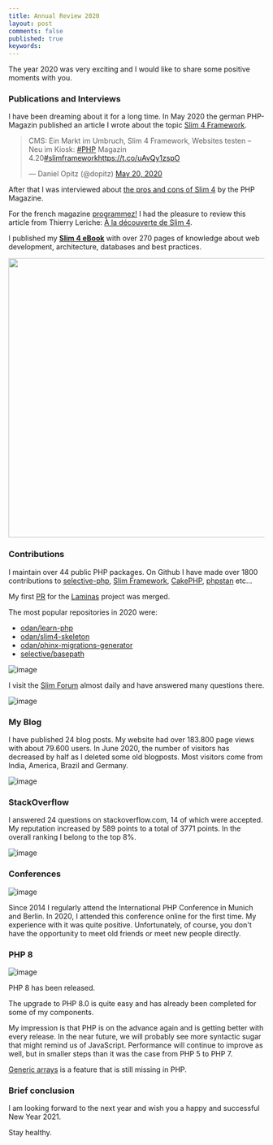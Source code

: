 ```yaml
---
title: Annual Review 2020
layout: post
comments: false
published: true
keywords: 
---
```


The year 2020 was very exciting and I would like to share some positive 
moments with you.

### Publications and Interviews

I have been dreaming about it for a long time. 
In May 2020 the german PHP-Magazin published an article I wrote about the topic 
[Slim 4 Framework](https://entwickler.de/online/php/cms-neu-im-kiosk-php-magazin-4-20-579934160.html).

<blockquote class="twitter-tweet"><p lang="de" dir="ltr">CMS: Ein Markt im Umbruch, Slim 4 Framework, Websites testen – Neu im Kiosk: <a href="https://twitter.com/hashtag/PHP?src=hash&amp;ref_src=twsrc%5Etfw">#PHP</a> Magazin 4.20<a href="https://twitter.com/hashtag/slimframework?src=hash&amp;ref_src=twsrc%5Etfw">#slimframework</a><a href="https://t.co/uAvQy1zspO">https://t.co/uAvQy1zspO</a></p>&mdash; Daniel Opitz (@dopitz) <a href="https://twitter.com/dopitz/status/1263006392392101888?ref_src=twsrc%5Etfw">May 20, 2020</a></blockquote> <script async src="https://platform.twitter.com/widgets.js" charset="utf-8"></script>

After that I was interviewed about [the pros and cons of Slim 4](https://entwickler.de/online/php/php-microframework-slim-579928772.html)
by the PHP Magazine.

For the french magazine [programmez!](https://www.programmez.com/) I had the pleasure to
review this article from Thierry Leriche: [À la découverte de Slim 4](https://www.programmez.com/magazine/article/la-decouverte-de-slim-4).

I published my **[Slim 4 eBook](https://odan.github.io/donate.html)** with over 270 pages
of knowledge about web development, architecture, databases and best practices.

[<img src="https://user-images.githubusercontent.com/781074/92961116-0293a880-f46f-11ea-9e84-90ef9781e0c8.png" width="550">](https://odan.github.io/donate.html)

### Contributions

I maintain over 44 public PHP packages. 
On Github I have made over 1800 contributions to 
[selective-php](https://github.com/selective-php), 
[Slim Framework](https://www.slimframework.com/), 
[CakePHP](https://cakephp.org/), 
[phpstan](https://phpstan.org/) etc...

My first [PR](https://github.com/laminas/laminas-cache-storage-adapter-filesystem/pull/5) 
for the [Laminas](https://getlaminas.org/) project was merged.

The most popular repositories in 2020 were: 

* [odan/learn-php](https://odan.github.io/learn-php/)
* [odan/slim4-skeleton](https://github.com/odan/slim4-skeleton)
* [odan/phinx-migrations-generator](https://github.com/odan/phinx-migrations-generator) 
* [selective/basepath](https://github.com/selective-php/basepath)

![image](https://user-images.githubusercontent.com/781074/103041590-19ba5a00-4577-11eb-8a2f-1c84b247b2a5.png)

I visit the [Slim Forum](https://discourse.slimframework.com/) almost daily and have answered many questions there.

![image](https://user-images.githubusercontent.com/781074/103037179-ac54fc00-456b-11eb-851a-18c61465a150.png)

### My Blog

I have published 24 blog posts. 
My website had over 183.800 page views with about 79.600 users. 
In June 2020, the number of visitors has decreased by half as I deleted some old blogposts.
Most visitors come from India, America, Brazil and Germany.

![image](https://user-images.githubusercontent.com/781074/103037380-005fe080-456c-11eb-9f79-bb7671c4c98e.png)

### StackOverflow

I answered 24 questions on stackoverflow.com, 14 of which were accepted. 
My reputation increased by 589 points to a total of 3771 points. 
In the overall ranking I belong to the top 8%.

![image](https://user-images.githubusercontent.com/781074/103037448-284f4400-456c-11eb-8204-f61735149ae8.png)

### Conferences

![image](https://user-images.githubusercontent.com/781074/103037646-9c89e780-456c-11eb-9be3-f35fb32b6aaf.png)

Since 2014 I regularly attend the International PHP Conference in Munich and Berlin. 
In 2020, I attended this conference online for the first time. 
My experience with it was quite positive. Unfortunately, of course, 
you don't have the opportunity to meet old friends or meet new people directly.

### PHP 8

![image](https://user-images.githubusercontent.com/781074/103037678-b4fa0200-456c-11eb-8984-73c2381ec18a.png)

PHP 8 has been released.

The upgrade to PHP 8.0 is quite easy and has already been completed for some of my 
components.

My impression is that PHP is on the advance again and is getting better with every release.
In the near future, we will probably see more syntactic sugar that might remind us of JavaScript.
Performance will continue to improve as well,
but in smaller steps than it was the case from PHP 5 to PHP 7.

[Generic arrays](https://wiki.php.net/rfc/generic-arrays) is a feature that is still missing in PHP.

### Brief conclusion

I am looking forward to the next year and wish you a happy and successful New Year 2021. 

Stay healthy.
